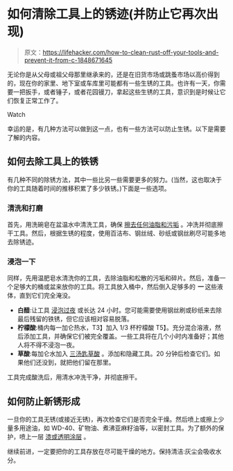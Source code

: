# 如何清除工具上的锈迹(并防止它再次出现)

> 原文：<https://lifehacker.com/how-to-clean-rust-off-your-tools-and-prevent-it-from-c-1848671645>

无论你是从父母或祖父母那里继承来的，还是在旧货市场或跳蚤市场以高价得到的，现在你的家里、地下室或车库里可能都有一些生锈的工具。也许有一天，你需要一把扳手，或者锤子，或者花园镘刀，拿起这些生锈的工具，意识到是时候让它们恢复正常工作了。

Watch

幸运的是，有几种方法可以做到这一点，也有一些方法可以防止生锈。以下是需要了解的内容。

## 如何去除工具上的铁锈

有几种不同的除锈方法，其中一些比另一些需要更多的努力。(当然，这也取决于你的工具随着时间的推移积累了多少铁锈。)下面是一些选项。

### 清洗和打磨

首先，用洗碗皂在盆温水中清洗工具，确保 [擦去任何油脂和污垢](https://www.bobvila.com/articles/how-to-remove-rust-from-tools/) 。冲洗并彻底擦干工具。然后，根据生锈的程度，使用百洁布、钢丝绒、砂纸或钢丝刷尽可能多地去除锈迹。

### 浸泡一下

同样，先用温肥皂水清洗你的工具，去除油脂和松散的污垢和碎片。然后，准备一个足够大的桶或盆来放你的工具。将工具放入桶中，然后倒入足够多的 ***一*** 这些液体，直到它们完全淹没。

*   **白醋**:让工具 [浸泡过夜](https://www.hgtv.com/lifestyle/clean-and-organize/how-to-clean-rust) 或长达 24 小时。您可能需要使用钢丝刷或砂纸来去除最后残留的铁锈，但它应该相对容易脱落。
*   **柠檬酸**:桶内每一加仑热水，T3】加入 1/3 杯柠檬酸 T5】。充分混合溶液，然后添加工具，并确保它们被完全覆盖。一些工具将在几个小时内准备好；其他人将不得不浸泡一夜。
*   **草酸**:每加仑水加入 [三汤匙草酸](https://www.bobvila.com/articles/how-to-remove-rust-from-tools/) 。添加和隐藏工具。20 分钟后检查它们。如果他们还没到，就把他们留在那里。

工具完成酸洗后，用清水冲洗干净，并彻底擦干。

## 如何防止新锈形成

一旦你的工具无锈(或接近无锈)，再次检查它们是否完全干燥。然后喷上或擦上少量多用途油，如 WD-40、矿物油、煮沸亚麻籽油等，以密封工具。为了额外的保护，喷上一层 [漆或透明涂层](https://www.hawk-hill.com/removing-rust-no-scrubbing/) 。

继续前进，一定要把你的工具存放在尽可能干燥的地方。保持清洁:灰尘会吸收水分。
